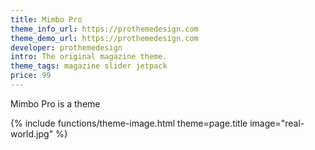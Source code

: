 ```yaml
---
title: Mimbo Pro
theme_info_url: https://prothemedesign.com
theme_demo_url: https://prothemedesign.com
developer: prothemedesign
intro: The original magazine theme.
theme_tags: magazine slider jetpack
price: 99
---
```

Mimbo Pro is a theme

{% include functions/theme-image.html theme=page.title image="real-world.jpg" %}
